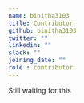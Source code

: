 ```yaml
---
name: binitha3103
title: Contributor
github: binitha3103
twitter: ""
linkedin: ""
slack: ""
joining_date: ""
role : contributor
---
```


Still waiting for this
